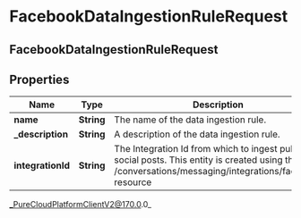# FacebookDataIngestionRuleRequest

## FacebookDataIngestionRuleRequest

## Properties

|Name | Type | Description | Notes|
|------------ | ------------- | ------------- | -------------|
| **name** | **String** | The name of the data ingestion rule. | |
| **_description** | **String** | A description of the data ingestion rule. | [optional] |
| **integrationId** | **String** | The Integration Id from which to ingest public social posts. This entity is created using the /conversations/messaging/integrations/facebook resource | |



_PureCloudPlatformClientV2@170.0.0_
